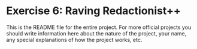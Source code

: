 # Exercise 6: Raving Redactionist++

This is the README file for the entire project. For more official projects you should write information here about the nature of the project, your name, any special explanations of how the project works, etc.
